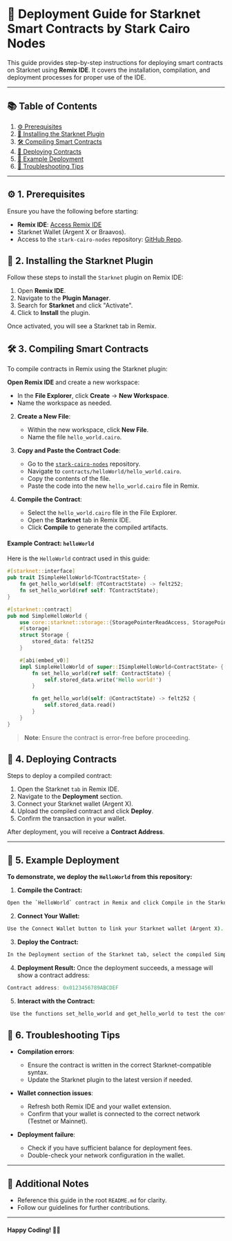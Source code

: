 # 🚀 Deployment Guide for Starknet Smart Contracts by Stark Cairo Nodes

This guide provides step-by-step instructions for deploying smart contracts on Starknet using **Remix IDE**. It covers the installation, compilation, and deployment processes for proper use of the IDE.

---

## 📚 Table of Contents
1. [⚙️ Prerequisites](#prerequisites)
2. [🔌 Installing the Starknet Plugin](#installing-the-starknet-plugin)
3. [🛠️ Compiling Smart Contracts](#compiling-smart-contracts)
4. [🚢 Deploying Contracts](#deploying-contracts)
5. [📄 Example Deployment](#example-deployment)
6. [🔗 Troubleshooting Tips](#troubleshooting-tips)

---

## ⚙️ 1. Prerequisites
Ensure you have the following before starting:
- **Remix IDE**: [Access Remix IDE](https://remix.ethereum.org/)
- Starknet Wallet (Argent X or Braavos).
- Access to the `stark-cairo-nodes` repository: [GitHub Repo](https://github.com/KaizeNodeLabs/stark-cairo-nodes).

## 🔌 2. Installing the Starknet Plugin
Follow these steps to install the `Starknet` plugin on Remix IDE:

1. Open **Remix IDE**.
2. Navigate to the **Plugin Manager**.
3. Search for **Starknet** and click "Activate".
4. Click to **Install** the plugin.

Once activated, you will see a Starknet tab in Remix.

## 🛠️ 3. Compiling Smart Contracts
To compile contracts in Remix using the Starknet plugin:

**Open Remix IDE** and create a new workspace:
   - In the **File Explorer**, click **Create** → **New Workspace**.
   - Name the workspace as needed.

2. **Create a New File**:
   - Within the new workspace, click **New File**.
   - Name the file `hello_world.cairo`.

3. **Copy and Paste the Contract Code**:
   - Go to the [`stark-cairo-nodes`](https://github.com/KaizeNodeLabs/stark-cairo-nodes) repository.
   - Navigate to `contracts/helloWorld/hello_world.cairo`.
   - Copy the contents of the file.
   - Paste the code into the new `hello_world.cairo` file in Remix.

4. **Compile the Contract**:
   - Select the `hello_world.cairo` file in the File Explorer.
   - Open the **Starknet** tab in Remix IDE.
   - Click **Compile** to generate the compiled artifacts.

#### **Example Contract: `helloWorld`**
Here is the `HelloWorld` contract used in this guide:

```rust
#[starknet::interface] 
pub trait ISimpleHelloWorld<TContractState> {
    fn get_hello_world(self: @TContractState) -> felt252;
    fn set_hello_world(ref self: TContractState);
}

#[starknet::contract]
pub mod SimpleHelloWorld {
    use core::starknet::storage::{StoragePointerReadAccess, StoragePointerWriteAccess};
    #[storage]
    struct Storage {
        stored_data: felt252
    }

    #[abi(embed_v0)]
    impl SimpleHelloWorld of super::ISimpleHelloWorld<ContractState> {
        fn set_hello_world(ref self: ContractState) {
            self.stored_data.write('Hello world!')
        }

        fn get_hello_world(self: @ContractState) -> felt252 {
            self.stored_data.read()
        }
    }
}
```

> **Note**: Ensure the contract is error-free before proceeding.

## 🚢 4. Deploying Contracts
Steps to deploy a compiled contract:

1. Open the Starknet `tab` in Remix IDE.
2. Navigate to the **Deployment** section.
3. Connect your Starknet wallet (Argent X).
4. Upload the compiled contract and click **Deploy**.
5. Confirm the transaction in your wallet.

After deployment, you will receive a **Contract Address**.

---

## 📄 5. Example Deployment
**To demonstrate, we deploy the `HelloWorld` from this repository:**

1. **Compile the Contract:** 
```bash
Open the `HelloWorld` contract in Remix and click Compile in the Starknet tab.
```

2. **Connect Your Wallet:** 
```bash
Use the Connect Wallet button to link your Starknet wallet (Argent X).
```

3. **Deploy the Contract:** 
```bash
In the Deployment section of the Starknet tab, select the compiled SimpleHelloWorld contract and click Deploy.
```

4. **Deployment Result:** Once the deployment succeeds, a message will show a contract address:
```rust
Contract address: 0x0123456789ABCDEF
```

5. **Interact with the Contract:**
```bash
 Use the functions set_hello_world and get_hello_world to test the contract.
 ```


## 🔗 6. Troubleshooting Tips
- **Compilation errors**: 
  - Ensure the contract is written in the correct Starknet-compatible syntax.
  - Update the Starknet plugin to the latest version if needed.

- **Wallet connection issues**:
  - Refresh both Remix IDE and your wallet extension.
  - Confirm that your wallet is connected to the correct network (Testnet or Mainnet).
  
- **Deployment failure**:
  - Check if you have sufficient balance for deployment fees.
  - Double-check your network configuration in the wallet.

---

## 📝 Additional Notes
- Reference this guide in the root `README.md` for clarity.
- Follow our guidelines for further contributions.

---

#### **Happy Coding!** 🎄🎅